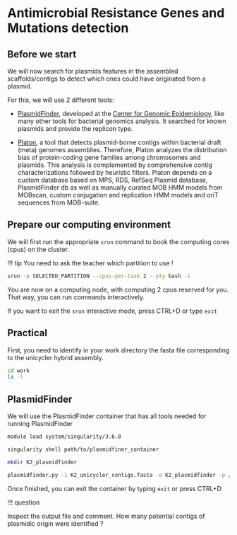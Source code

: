 # Antimicrobial Resistance Genes and Mutations detection

## Before we start

We will now search for plasmids features in the assembled scaffolds/contigs to detect which ones could have originated from a plasmid.

For this, we will use 2 different tools:

- [PlasmidFinder](https://cge.food.dtu.dk/services/PlasmidFinder/), developed at the [Center for Genomic Epidemiology](http://www.genomicepidemiology.org/services/), like many other tools for bacterial genomics analysis. It searched for known plasmids and provide the replicon type.

- [Platon](https://github.com/oschwengers/platon), a tool that detects plasmid-borne contigs within bacterial draft (meta) genomes assemblies. Therefore, Platon analyzes the distribution bias of protein-coding gene families among chromosomes and plasmids. This analysis is complemented by comprehensive contig characterizations followed by heuristic filters.
Platon depends on a custom database based on MPS, RDS, RefSeq Plasmid database, PlasmidFinder db as well as manually curated MOB HMM models from MOBscan, custom conjugation and replication HMM models and oriT sequences from MOB-suite.

## Prepare our computing environment

We will first run the appropriate `srun` command to book the computing cores (cpus) on the cluster.

!!! tip
You need to ask the teacher which partition to use !

```bash
srun -p SELECTED_PARTITION --cpus-per-task 2 --pty bash -i
```

You are now on a computing node, with computing 2 cpus reserved for you. That way, you can run commands interactively.

If you want to exit the `srun` interactive mode, press CTRL+D or type `exit`

## Practical

First, you need to identify in your work directory the fasta file corresponding to the unicycler hybrid assembly.

```bash
cd work
ls -l
```

## PlasmidFinder

We will use the PlasmidFinder container that has all tools needed for running PlasmidFinder

```bash
module load system/singularity/3.6.0

singularity shell path/to/plasmidfiner_container

mkdir K2_plasmidfinder

plasmidfinder.py -i K2_unicycler_contigs.fasta -o K2_plasmidfinder -p /path/to/PF_DB -mp blastn -x
```
Once finished, you can exit the container by typing `exit` or press CTRL+D

!!! question

Inspect the output file and comment.
How many potential contigs of plasmidic origin were identified ?
